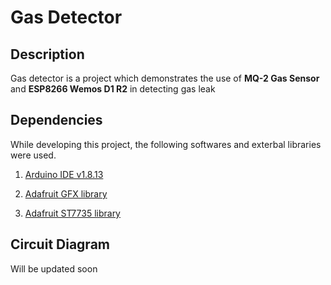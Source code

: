 # Gas Detector

## Description

Gas detector is a project which demonstrates the use of **MQ-2 Gas Sensor** and **ESP8266 Wemos D1 R2** in detecting gas leak

## Dependencies

While developing this project, the following softwares and exterbal libraries were used.

1. [Arduino IDE v1.8.13](https://www.arduino.cc/en/software)

2. [Adafruit GFX library](https://github.com/adafruit/Adafruit-GFX-Library)
3. [Adafruit ST7735 library](https://github.com/adafruit/Adafruit-ST7735-Library)

## Circuit Diagram

Will be updated soon
